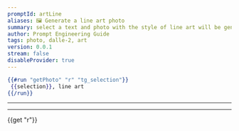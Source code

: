 ```yaml
---
promptId: artLine
aliases: 🖼️ Generate a line art photo
summary: select a text and photo with the style of line art will be generated using Dalle-2
author: Prompt Engineering Guide
tags: photo, dalle-2, art
version: 0.0.1
stream: false
disableProvider: true
---
```

```handlebars
{{#run "getPhoto" "r" "tg_selection"}}
 {{selection}}, line art
{{/run}}
```
***
***
{{get "r"}}
